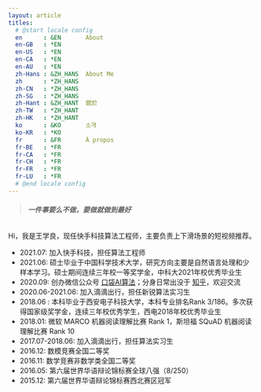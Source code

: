```yaml
---
layout: article
titles:
  # @start locale config
  en      : &EN       About
  en-GB   : *EN
  en-US   : *EN
  en-CA   : *EN
  en-AU   : *EN
  zh-Hans : &ZH_HANS  About Me
  zh      : *ZH_HANS
  zh-CN   : *ZH_HANS
  zh-SG   : *ZH_HANS
  zh-Hant : &ZH_HANT  關於
  zh-TW   : *ZH_HANT
  zh-HK   : *ZH_HANT
  ko      : &KO       소개
  ko-KR   : *KO
  fr      : &FR       À propos
  fr-BE   : *FR
  fr-CA   : *FR
  fr-CH   : *FR
  fr-FR   : *FR
  fr-LU   : *FR
  # @end locale config
---
```


> ###### **一件事要么不做，要做就做到最好**

Hi，我是王学良，现任快手科技算法工程师，主要负责上下滑场景的短视频推荐。

- 2021.07: 加入快手科技，担任算法工程师
- 2021.06: 硕士毕业于中国科学技术大学，研究方向主要是自然语言处理和少样本学习。硕士期间连续三年校一等奖学金，中科大2021年校优秀毕业生
- 2020.09: 创办微信公众号 [口袋AI算法](https://mp.weixin.qq.com/s/mM7rkV7X9fo76Hd7cImqVA)；分身日常出没于 [知乎](https://www.zhihu.com/people/mo-mo-55-8-59)，欢迎交流
- 2020.06-2021.06: 加入滴滴出行，担任新锐算法实习生
- 2018.06 : 本科毕业于西安电子科技大学，本科专业排名Rank 3/186。多次获得国家级奖学金，连续三年校优秀学生，西电2018年校优秀毕业生
- 2018.01: 微软 MARCO 机器阅读理解比赛 Rank 1，斯坦福 SQuAD 机器阅读理解比赛 Rank 10
- 2017.07-2018.06: 加入滴滴出行，担任算法实习生 
- 2016.12: 数模竞赛全国二等奖
- 2016.11: 数学竞赛非数学类全国二等奖
- 2016.05: 第六届世界华语辩论锦标赛全球八强（8/250）
- 2015.12: 第六届世界华语辩论锦标赛西北赛区冠军
















